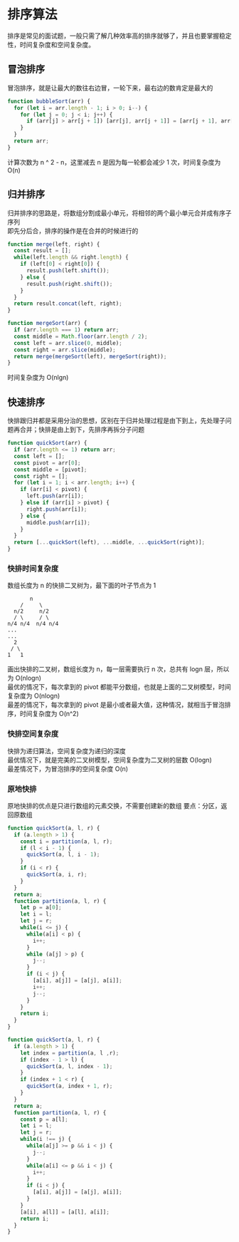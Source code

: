 # 排序算法

排序是常见的面试题，一般只需了解几种效率高的排序就够了，并且也要掌握稳定性，时间复杂度和空间复杂度。

## 冒泡排序

冒泡排序，就是让最大的数往右边冒，一轮下来，最右边的数肯定是最大的

```js
function bubbleSort(arr) {
  for (let i = arr.length - 1; i > 0; i--) {
    for (let j = 0; j < i; j++) {
      if (arr[j] > arr[j + 1]) [arr[j], arr[j + 1]] = [arr[j + 1], arr[j]];
    }
  }
  return arr;
}
```

计算次数为 n ^ 2 - n，这里减去 n 是因为每一轮都会减少 1 次，时间复杂度为 O(n)

## 归并排序

归并排序的思路是，将数组分割成最小单元，将相邻的两个最小单元合并成有序子序列  
即先分后合，排序的操作是在合并的时候进行的

```js
function merge(left, right) {
  const result = [];
  while(left.length && right.length) {
    if (left[0] < right[0]) {
      result.push(left.shift());
    } else {
      result.push(right.shift());
    }
  }
  return result.concat(left, right);
}

function mergeSort(arr) {
  if (arr.length === 1) return arr;
  const middle = Math.floor(arr.length / 2);
  const left = arr.slice(0, middle);
  const right = arr.slice(middle);
  return merge(mergeSort(left), mergeSort(right));
}
```

时间复杂度为 O(nlgn)

## 快速排序

快排跟归并都是采用分治的思想，区别在于归并处理过程是由下到上，先处理子问题再合并；快排是由上到下，先排序再拆分子问题

```js
function quickSort(arr) {
  if (arr.length <= 1) return arr;
  const left = [];
  const pivot = arr[0];
  const middle = [pivot];
  const right = [];
  for (let i = 1; i < arr.length; i++) {
    if (arr[i] < pivot) {
      left.push(arr[i]);
    } else if (arr[i] > pivot) {
      right.push(arr[i]);
    } else {
      middle.push(arr[i]);
    }
  }
  return [...quickSort(left), ...middle, ...quickSort(right)];
}
```

### 快排时间复杂度

数组长度为 n 的快排二叉树为，最下面的叶子节点为 1

```
       n
    /     \
  n/2     n/2
  / \     / \
n/4 n/4  n/4 n/4
...
...
  2
 / \
1   1
```

画出快排的二叉树，数组长度为 n，每一层需要执行 n 次，总共有 logn 层，所以为 O(nlogn)  
最优的情况下，每次拿到的 pivot 都能平分数组，也就是上面的二叉树模型，时间复杂度为 O(nlogn)  
最差的情况下，每次拿到的 pivot 是最小或者最大值，这种情况，就相当于冒泡排序，时间复杂度为 O(n^2)

### 快排空间复杂度

快排为递归算法，空间复杂度为递归的深度  
最优情况下，就是完美的二叉树模型，空间复杂度为二叉树的层数 O(logn)  
最差情况下，为冒泡排序的空间复杂度 O(n)

### 原地快排

原地快排的优点是只进行数组的元素交换，不需要创建新的数组
要点：分区，返回原数组

```js
function quickSort(a, l, r) {
  if (a.length > 1) {
    const i = partition(a, l, r);
    if (l < i - 1) {
      quickSort(a, l, i - 1);
    } 
    if (i < r) {
      quickSort(a, i, r);
    }
  }
  return a;
  function partition(a, l, r) {
    let p = a[0];
    let i = l;
    let j = r;
    while(i <= j) {
      while(a[i] < p) {
        i++;
      }
      while (a[j] > p) {
        j--;
      }
      if (i < j) {
        [a[i], a[j]] = [a[j], a[i]];
        i++;
        j--;
      }
    }
    return i;
  }
}
```

```js
function quickSort(a, l, r) {
  if (a.length > 1) {
    let index = partition(a, l ,r);
    if (index - 1 > l) {
      quickSort(a, l, index - 1);
    }
    if (index + 1 < r) {
      quickSort(a, index + 1, r);
    }
  }
  return a;
  function partition(a, l, r) {
    const p = a[l];
    let i = l;
    let j = r;
    while(i !== j) {
      while(a[j] >= p && i < j) {
        j--;
      }
      while(a[i] <= p && i < j) {
        i++;
      }
      if (i < j) {
        [a[i], a[j]] = [a[j], a[i]];
      }
    }
    [a[i], a[l]] = [a[l], a[i]];
    return i;
  }
}
```

